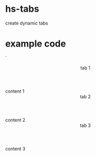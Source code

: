 # hs-tabs
 create dynamic tabs

# example code
` <div></div>
<div class="hs_tabs">
	<section class="tab_1">
		<header>tab 1</header>
		<div>content 1</div>
	</section>
	<section class="tab_2">
		<header>tab 2</header>
		<div>content 2</div>
	</section>
	<section class="tab_3">
		<header>tab 3</header>
		<div>content 3</div>
	</section>
</div>


<script type="text/javascript">
	$('.hs_tabs').hs_tabs({
		animation_duration : 600,
	});
</script>
